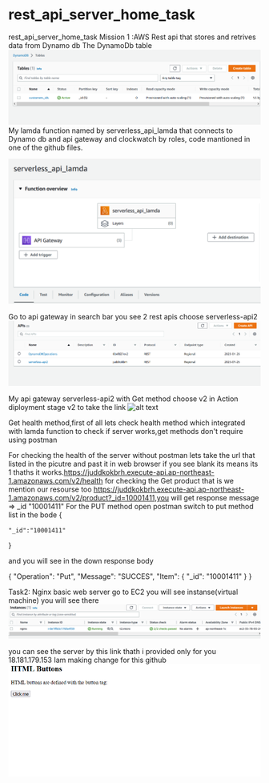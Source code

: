 # rest_api_server_home_task
rest_api_server_home_task
Mission 1 :AWS Rest api that stores and retrives data from Dynamo db 
The DynamoDb table
![alt text](https://github.com/dimastar2310/rest_api_server_home_task/blob/main/img/dynamo_db.png)
My lamda function named by serverless_api_lamda that connects to Dynamo db and api gateway and clockwatch by roles, code mantioned in one of the github files.


![alt text](https://github.com/dimastar2310/rest_api_server_home_task/blob/main/img/lamda.png)


Go to api gateway in search bar you see 2 rest apis choose serverless-api2
![alt text](https://github.com/dimastar2310/rest_api_server_home_task/blob/main/img/serverless-api.png)


My api gateway serverless-api2 with Get method choose v2 in Action diployment stage v2 to take the link
![alt text](https://github.com/dimastar2310/rest_api_server_home_task)

Get health method,first of all lets check health method which integrated with lamda function to check if server works,get methods don't require using postman

For checking the health of the server without postman lets take the url that listed in the picutre and past it in web browser if you see blank its means its 1 thaths it works.https://juddkokbrh.execute-api.ap-northeast-1.amazonaws.com/v2/health
for checking the Get product that is we mention our resourse too https://juddkokbrh.execute-api.ap-northeast-1.amazonaws.com/v2/product?_id=10001411,you will get 
response message => _id	"10001411"
For the PUT method open postman switch to put method list in the bode {

    "_id":"10001411"
}

and you will see in the down response body 

{
    "Operation": "Put",
    "Message": "SUCCES",
    "Item": {
        "_id": "10001411"
    }
}

Task2:
Nginx basic web server go to EC2 you will see instanse(virtual machine) you will see there
![alt text](https://github.com/dimastar2310/rest_api_server_home_task/blob/main/img/server.png)

you can see the server by this link thath i provided only for you
18.181.179.153
Iam making change for this github 
![alt text](https://github.com/dimastar2310/rest_api_server_home_task/blob/main/img/server_pic.png)








































